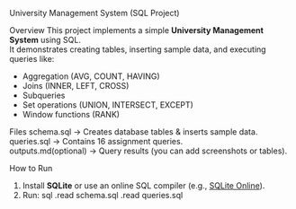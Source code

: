  University Management System (SQL Project)

Overview
This project implements a simple **University Management System** using SQL.  
It demonstrates creating tables, inserting sample data, and executing queries like:
- Aggregation (AVG, COUNT, HAVING)
- Joins (INNER, LEFT, CROSS)
- Subqueries
- Set operations (UNION, INTERSECT, EXCEPT)
- Window functions (RANK)

 Files
schema.sql → Creates database tables & inserts sample data.  
queries.sql → Contains 16 assignment queries.  
outputs.md(optional) → Query results (you can add screenshots or tables).  

 How to Run
1. Install **SQLite** or use an online SQL compiler (e.g., [SQLite Online](https://sqliteonline.com)).  
2. Run:
   sql
   .read schema.sql
   .read queries.sql
